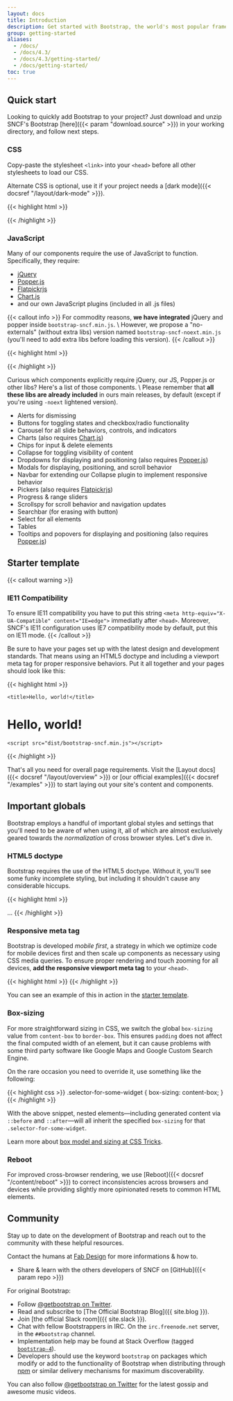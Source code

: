 ```yaml
---
layout: docs
title: Introduction
description: Get started with Bootstrap, the world's most popular framework for building responsive, mobile-first sites, with a template starter page, adapted for SNCF.
group: getting-started
aliases:
  - /docs/
  - /docs/4.3/
  - /docs/4.3/getting-started/
  - /docs/getting-started/
toc: true
---
```


## Quick start

Looking to quickly add Bootstrap to your project? Just download and unzip SNCF's Bootstrap [here]({{< param "download.source" >}}) in your working directory, and follow next steps.

### CSS

Copy-paste the stylesheet `<link>` into your `<head>` before all other stylesheets to load our CSS.

Alternate CSS is optional, use it if your project needs a [dark mode]({{< docsref "/layout/dark-mode" >}}).

{{< highlight html >}}
<link rel="stylesheet" href="/bootstrap-sncf.min.css">
<link rel="stylesheet alternate" href="/bootstrap-sncf.darkmode.min.css">
{{< /highlight >}}

### JavaScript

Many of our components require the use of JavaScript to function. Specifically, they require:

- [jQuery](https://jquery.com)
- [Popper.js](https://popper.js.org/)
- [Flatpickrjs](https://flatpickr.js.org/)
- [Chart.js](https://www.chartjs.org/)
- and our own JavaScript plugins (included in all .js files)

{{< callout info >}}
For commodity reasons, **we have integrated** jQuery and popper inside `bootstrap-sncf.min.js`. \\
However, we propose a "no-externals" (without extra libs) version named `bootstrap-sncf-noext.min.js` (you'll need to add extra libs before loading this version).
{{< /callout >}}

{{< highlight html >}}
<script src="/bootstrap-sncf.min.js"></script>
{{< /highlight >}}

Curious which components explicitly require jQuery, our JS, Popper.js or other libs? Here's a list of those components. \\
Please remember that **all these libs are already included** in ours main releases, by default (except if you're using `-noext` lightened version).

- Alerts for dismissing
- Buttons for toggling states and checkbox/radio functionality
- Carousel for all slide behaviors, controls, and indicators
- Charts (also requires [Chart.js](https://www.chartjs.org/))
- Chips for input & delete elements
- Collapse for toggling visibility of content
- Dropdowns for displaying and positioning (also requires [Popper.js](https://popper.js.org/))
- Modals for displaying, positioning, and scroll behavior
- Navbar for extending our Collapse plugin to implement responsive behavior
- Pickers (also requires [Flatpickrjs](https://flatpickr.js.org/))
- Progress & range sliders
- Scrollspy for scroll behavior and navigation updates
- Searchbar (for erasing with button)
- Select for all elements
- Tables
- Tooltips and popovers for displaying and positioning (also requires [Popper.js](https://popper.js.org/))

## Starter template

{{< callout warning >}}
### IE11 Compatibility
To ensure IE11 compatibility you have to put this string `<meta http-equiv="X-UA-Compatible" content="IE=edge">` immediatly after `<head>`.
Moreover, SNCF's IE11 configuration uses IE7 compatibility mode by default, put this on IE11 mode.
{{< /callout >}}

Be sure to have your pages set up with the latest design and development standards. That means using an HTML5 doctype and including a viewport meta tag for proper responsive behaviors. Put it all together and your pages should look like this:

{{< highlight html >}}
<!doctype html>
<html lang="en">
  <head>
    <!-- IE 11 compatibility -->
    <meta http-equiv="X-UA-Compatible" content="IE=edge">
    <!-- Required meta tags -->
    <meta charset="utf-8">
    <meta name="viewport" content="width=device-width, initial-scale=1, shrink-to-fit=no">
    <!-- Bootstrap CSS -->
    <link rel="stylesheet" href="dist/bootstrap-sncf.min.css">

    <title>Hello, world!</title>
  </head>
  <body>
    <h1>Hello, world!</h1>

    <script src="dist/bootstrap-sncf.min.js"></script>
  </body>
</html>
{{< /highlight >}}

That's all you need for overall page requirements. Visit the [Layout docs]({{< docsref "/layout/overview" >}}) or [our official examples]({{< docsref "/examples" >}}) to start laying out your site's content and components.

## Important globals

Bootstrap employs a handful of important global styles and settings that you'll need to be aware of when using it, all of which are almost exclusively geared towards the *normalization* of cross browser styles. Let's dive in.

### HTML5 doctype

Bootstrap requires the use of the HTML5 doctype. Without it, you'll see some funky incomplete styling, but including it shouldn't cause any considerable hiccups.

{{< highlight html >}}
<!doctype html>
<html lang="en">
  ...
</html>
{{< /highlight >}}

### Responsive meta tag

Bootstrap is developed *mobile first*, a strategy in which we optimize code for mobile devices first and then scale up components as necessary using CSS media queries. To ensure proper rendering and touch zooming for all devices, **add the responsive viewport meta tag** to your `<head>`.

{{< highlight html >}}
<meta name="viewport" content="width=device-width, initial-scale=1, shrink-to-fit=no">
{{< /highlight >}}

You can see an example of this in action in the [starter template](#starter-template).

### Box-sizing

For more straightforward sizing in CSS, we switch the global `box-sizing` value from `content-box` to `border-box`. This ensures `padding` does not affect the final computed width of an element, but it can cause problems with some third party software like Google Maps and Google Custom Search Engine.

On the rare occasion you need to override it, use something like the following:

{{< highlight css >}}
.selector-for-some-widget {
  box-sizing: content-box;
}
{{< /highlight >}}

With the above snippet, nested elements—including generated content via `::before` and `::after`—will all inherit the specified `box-sizing` for that `.selector-for-some-widget`.

Learn more about [box model and sizing at CSS Tricks](https://css-tricks.com/box-sizing/).

### Reboot

For improved cross-browser rendering, we use [Reboot]({{< docsref "/content/reboot" >}}) to correct inconsistencies across browsers and devices while providing slightly more opinionated resets to common HTML elements.

## Community

Stay up to date on the development of Bootstrap and reach out to the community with these helpful resources.

Contact the humans at [Fab Design](mailto:design.fab@sncf.fr) for more informations & how to.

- Share & learn with the others developers of SNCF on [GitHub]({{< param repo >}})

For original Bootstrap:

- Follow [@getbootstrap on Twitter](https://twitter.com/getbootstrap).
- Read and subscribe to [The Official Bootstrap Blog]({{ site.blog }}).
- Join [the official Slack room]({{ site.slack }}).
- Chat with fellow Bootstrappers in IRC. On the `irc.freenode.net` server, in the `##bootstrap` channel.
- Implementation help may be found at Stack Overflow (tagged [`bootstrap-4`](https://stackoverflow.com/questions/tagged/bootstrap-4)).
- Developers should use the keyword `bootstrap` on packages which modify or add to the functionality of Bootstrap when distributing through [npm](https://www.npmjs.com/browse/keyword/bootstrap) or similar delivery mechanisms for maximum discoverability.

You can also follow [@getbootstrap on Twitter](https://twitter.com/getbootstrap) for the latest gossip and awesome music videos.
